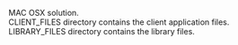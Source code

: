 MAC OSX solution.<br>
CLIENT_FILES directory contains the client application files.<br>
LIBRARY_FILES directory contains the library files.<br>
<br>
